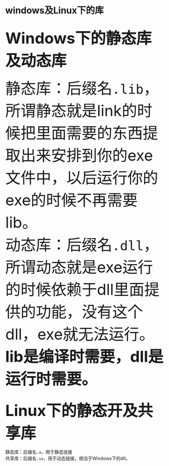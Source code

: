 # <b>windows及Linux下的库</b>
## <b><font size=8>Windows下的静态库及动态库</b>
<dev margin-left:5px>
静态库：后缀名<code>.lib</code>，所谓静态就是link的时候把里面需要的东西提取出来安排到你的exe文件中，以后运行你的exe的时候不再需要lib。<br>
动态库：后缀名<code>.dll</code>，所谓动态就是exe运行的时候依赖于dll里面提供的功能，没有这个dll，exe就无法运行。<br>
<b>lib是编译时需要，dll是运行时需要。</b>
</dev>

## <b>Linux下的静态开及共享库</b></font><br>
静态库：后缀名<code>.a</code>，用于静态连接<br>
共享库：后缀名<code>.so</code>，用于动态链接，相当于Windows下的dll。


